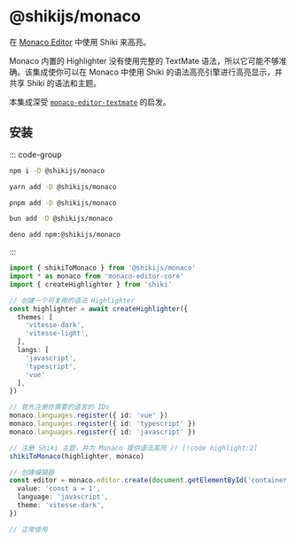 # @shikijs/monaco

<Badges name="@shikijs/monaco" />

在 [Monaco Editor](https://microsoft.github.io/monaco-editor/) 中使用 Shiki 来高亮。

Monaco 内置的 Highlighter 没有使用完整的 TextMate 语法，所以它可能不够准确。该集成使你可以在 Monaco 中使用 Shiki 的语法高亮引擎进行高亮显示，并共享 Shiki 的语法和主题。

本集成深受 [`monaco-editor-textmate`](https://github.com/zikaari/monaco-editor-textmate) 的启发。

## 安装

::: code-group

```sh [npm]
npm i -D @shikijs/monaco
```

```sh [yarn]
yarn add -D @shikijs/monaco
```

```sh [pnpm]
pnpm add -D @shikijs/monaco
```

```sh [bun]
bun add -D @shikijs/monaco
```

```sh [deno]
deno add npm:@shikijs/monaco
```

:::

```ts
import { shikiToMonaco } from '@shikijs/monaco'
import * as monaco from 'monaco-editor-core'
import { createHighlighter } from 'shiki'

// 创建一个可复用的语法 Highlighter
const highlighter = await createHighlighter({
  themes: [
    'vitesse-dark',
    'vitesse-light',
  ],
  langs: [
    'javascript',
    'typescript',
    'vue'
  ],
})

// 首先注册你需要的语言的 IDs
monaco.languages.register({ id: 'vue' })
monaco.languages.register({ id: 'typescript' })
monaco.languages.register({ id: 'javascript' })

// 注册 Shiki 主题，并为 Monaco 提供语法高亮 // [!code highlight:2]
shikiToMonaco(highlighter, monaco)

// 创建编辑器
const editor = monaco.editor.create(document.getElementById('container'), {
  value: 'const a = 1',
  language: 'javascript',
  theme: 'vitesse-dark',
})

// 正常使用
```
